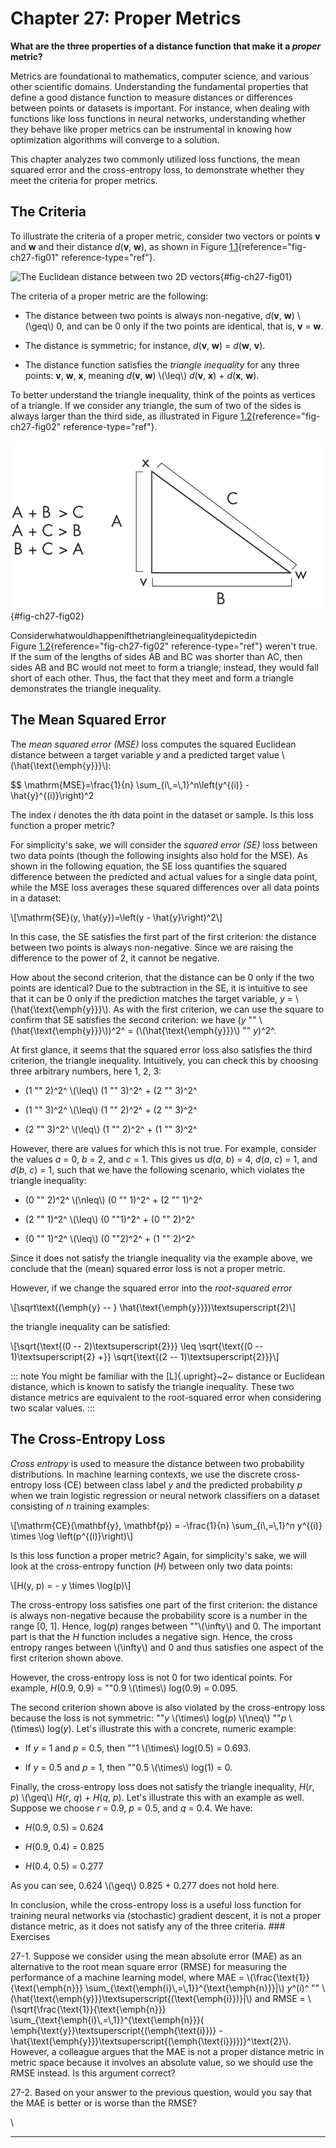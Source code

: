 







# Chapter 27: Proper Metrics [](#chapter-27-proper-metrics)



**What are the three properties of a distance function that make it a
*proper* metric?**

Metrics are foundational to mathematics, computer science, and various
other scientific domains. Understanding the fundamental properties that
define a good distance function to measure distances or differences
between points or datasets is important. For instance, when dealing with
functions like loss functions in neural networks, understanding whether
they behave like proper metrics can be instrumental in knowing how
optimization algorithms will converge to a solution.

This chapter analyzes two commonly utilized loss functions, the mean
squared error and the cross-entropy loss, to demonstrate whether they
meet the criteria for proper metrics.

## The Criteria [](#the-criteria)

To illustrate the criteria of a proper metric, consider two vectors or
points **v** and **w** and their distance *d*(**v**, **w**), as shown in
Figure [1.1](#fig-ch27-fig01){reference="fig-ch27-fig01"
reference-type="ref"}.

![The Euclidean distance between two 2D
vectors](../images/ch27-fig01.png){#fig-ch27-fig01}

The criteria of a proper metric are the following:

- The distance between two points is always non-negative, *d*(**v**,
  **w**) \\(\\geq\\) 0, and can be 0 only if the two points are
  identical, that is, **v** = **w**.

- The distance is symmetric; for instance, *d*(**v**, **w**) =
  *d*(**w**, **v**).

- The distance function satisfies the *triangle inequality* for any
  three points: **v**, **w**, **x**, meaning *d*(**v**, **w**)
  \\(\\leq\\) *d*(**v**, **x**) + *d*(**x**, **w**).

To better understand the triangle inequality, think of the points as
vertices of a triangle. If we consider any triangle, the sum of two of
the sides is always larger than the third side, as illustrated in
Figure [1.2](#fig-ch27-fig02){reference="fig-ch27-fig02"
reference-type="ref"}.

![Triangle inequality](../images/ch27-fig02.png){#fig-ch27-fig02}

Considerwhatwouldhappenifthetriangleinequalitydepictedin
Figure [1.2](#fig-ch27-fig02){reference="fig-ch27-fig02"
reference-type="ref"} weren't true. If the sum of the lengths of sides
AB and BC was shorter than AC, then sides AB and BC would not meet to
form a triangle; instead, they would fall short of each other. Thus, the
fact that they meet and form a triangle demonstrates the triangle
inequality.

## The Mean Squared Error [](#the-mean-squared-error)

The *mean squared error (MSE)* loss computes the squared Euclidean
distance between a target variable *y* and a predicted target value
\\(\\hat{\\text{\\emph{y}}}\\):

\$\$ \\mathrm{MSE}=\\frac{1}{n} \\sum\_{i\\,=\\,1}\^n\\left(y\^{(i)} -
\\hat{y}\^{(i)}\\right)\^2

The index *i* denotes the *i*th data point in the dataset or sample. Is
this loss function a proper metric?

For simplicity's sake, we will consider the *squared error (SE)* loss
between two data points (though the following insights also hold for the
MSE). As shown in the following equation, the SE loss quantifies the
squared difference between the predicted and actual values for a single
data point, while the MSE loss averages these squared differences over
all data points in a dataset:

\\\[\\mathrm{SE}(y, \\hat{y})=\\left(y - \\hat{y}\\right)\^2\\\]

In this case, the SE satisfies the first part of the first criterion:
the distance between two points is always non-negative. Since we are
raising the difference to the power of 2, it cannot be negative.

How about the second criterion, that the distance can be 0 only if the
two points are identical? Due to the subtraction in the SE, it is
intuitive to see that it can be 0 only if the prediction matches the
target variable, *y* = \\(\\hat{\\text{\\emph{y}}}\\). As with the first
criterion, we can use the square to confirm that SE satisfies the second
criterion: we have (*y* "" \\(\\hat{\\text{\\emph{y}}}\\))^2^ =
(\\(\\hat{\\text{\\emph{y}}}\\) "" *y*)^2^.

At first glance, it seems that the squared error loss also satisfies the
third criterion, the triangle inequality. Intuitively, you can check
this by choosing three arbitrary numbers, here 1, 2, 3:

- (1 "" 2)^2^ \\(\\leq\\) (1 "" 3)^2^ + (2 "" 3)^2^

- (1 "" 3)^2^ \\(\\leq\\) (1 "" 2)^2^ + (2 "" 3)^2^

- (2 "" 3)^2^ \\(\\leq\\) (1 "" 2)^2^ + (1 "" 3)^2^

However, there are values for which this is not true. For example,
consider the values *a* = 0, *b* = 2, and *c* = 1. This gives us
*d*(*a*, *b*) = 4, *d*(*a*, *c*) = 1, and *d*(*b*, *c*) = 1, such that
we have the following scenario, which violates the triangle inequality:

- (0 "" 2)^2^ \\(\\nleq\\) (0 "" 1)^2^ + (2 "" 1)^2^

- (2 "" 1)^2^ \\(\\leq\\) (0 ""1)^2^ + (0 "" 2)^2^

- (0 "" 1)^2^ \\(\\leq\\) (0 ""2)^2^ + (1 "" 2)^2^

Since it does not satisfy the triangle inequality via the example above,
we conclude that the (mean) squared error loss is not a proper metric.

However, if we change the squared error into the *root-squared error*

\\\[\\sqrt\\text{(\\emph{y} \-- }
\\hat{\\text{\\emph{y}}})\\textsuperscript{2}\\\]

the triangle inequality can be satisfied:

\\\[\\sqrt{\\text{(0 \-- 2)\\textsuperscript{2}}} \\leq \\sqrt{\\text{(0
\-- 1)\\textsuperscript{2} +}} \\sqrt{\\text{(2 \--
1)\\textsuperscript{2}}}\\\]

::: note
You might be familiar with the [L]{.upright}~2~ distance or Euclidean
distance, which is known to satisfy the triangle inequality. These two
distance metrics are equivalent to the root-squared error when
considering two scalar values.
:::

## The Cross-Entropy Loss [](#the-cross-entropy-loss)

*Cross entropy* is used to measure the distance between two probability
distributions. In machine learning contexts, we use the discrete
cross-entropy loss (CE) between class label *y* and the predicted
probability *p* when we train logistic regression or neural network
classifiers on a dataset consisting of *n* training examples:

\\\[\\mathrm{CE}(\\mathbf{y}, \\mathbf{p}) = -\\frac{1}{n}
\\sum\_{i\\,=\\,1}\^n y\^{(i)} \\times \\log \\left(p\^{(i)}\\right)\\\]

Is this loss function a proper metric? Again, for simplicity's sake,
we will look at the cross-entropy function (*H*) between only two data
points:

\\\[H(y, p) = - y \\times \\log(p)\\\]

The cross-entropy loss satisfies one part of the first criterion: the
distance is always non-negative because the probability score is a
number in the range \[0, 1\]. Hence, log(*p*) ranges between
""\\(\\infty\\) and 0. The important part is that the *H* function
includes a negative sign. Hence, the cross entropy ranges between
\\(\\infty\\) and 0 and thus satisfies one aspect of the first criterion
shown above.

However, the cross-entropy loss is not 0 for two identical points. For
example, *H*(0.9, 0.9) = ""0.9 \\(\\times\\) log(0.9) = 0.095.

The second criterion shown above is also violated by the cross-entropy
loss because the loss is not symmetric: ""*y* \\(\\times\\) log(*p*)
\\(\\neq\\) ""*p* \\(\\times\\) log(*y*). Let's illustrate this with
a concrete, numeric example:

- If *y* = 1 and *p* = 0.5, then ""1 \\(\\times\\) log(0.5) = 0.693.

- If *y* = 0.5 and *p* = 1, then ""0.5 \\(\\times\\) log(1) = 0.

Finally, the cross-entropy loss does not satisfy the triangle
inequality, *H*(*r*, *p*) \\(\\geq\\) *H*(*r*, *q*) + *H*(*q*, *p*).
Let's illustrate this with an example as well. Suppose we choose *r* =
0.9, *p* = 0.5, and *q* = 0.4. We have:

- *H*(0.9, 0.5) = 0.624

- *H*(0.9, 0.4) = 0.825

- *H*(0.4, 0.5) = 0.277

As you can see, 0.624 \\(\\geq\\) 0.825 + 0.277 does not hold here.

In conclusion, while the cross-entropy loss is a useful loss function
for training neural networks via (stochastic) gradient descent, it is
not a proper distance metric, as it does not satisfy any of the three
criteria. \### Exercises

27-1. Suppose we consider using the mean absolute error (MAE) as an
alternative to the root mean square error (RMSE) for measuring the
performance of a machine learning model, where MAE =
\\(\\frac{\\text{1}}{\\text{\\emph{n}}}
\\sum\_{\\text{\\emph{i}\\,=\\,1}}\^{\\text{\\emph{n}}}\|\\) *y*^(*i*)^
""
\\(\\hat{\\text{\\emph{y}}}\\textsuperscript{(\\text{\\emph{i}})}\|\\)
and RMSE = \\(\\sqrt{\\frac{\\text{1}}{\\text{\\emph{n}}}
\\sum\_{\\text{\\emph{i}\\,=\\,1}}\^{\\text{\\emph{n}}}(
\\emph{\\text{y}}\\textsuperscript{(\\emph{\\text{i}})} -
\\hat{\\text{\\emph{y}}}\\textsuperscript{(\\emph{\\text{i}})})}\^\\text{2}\\).
However, a colleague argues that the MAE is not a proper distance metric
in metric space because it involves an absolute value, so we should use
the RMSE instead. Is this argument correct?

27-2. Based on your answer to the previous question, would you say that
the MAE is better or is worse than the RMSE?

\

------------------------------------------------------------------------

